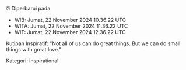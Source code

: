 ⏰ Diperbarui pada:
- WIB: Jumat, 22 November 2024 10.36.22 UTC
- WITA: Jumat, 22 November 2024 11.36.22 UTC
- WIT: Jumat, 22 November 2024 12.36.22 UTC

Kutipan Inspiratif:
"Not all of us can do great things. But we can do small things with great love."


Kategori: inspirational

